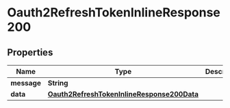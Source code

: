 # Oauth2RefreshTokenInlineResponse200

## Properties
Name | Type | Description | Notes
------------ | ------------- | ------------- | -------------
**message** | **String** |  |  [optional]
**data** | [**Oauth2RefreshTokenInlineResponse200Data**](Oauth2RefreshTokenInlineResponse200Data.md) |  |  [optional]
